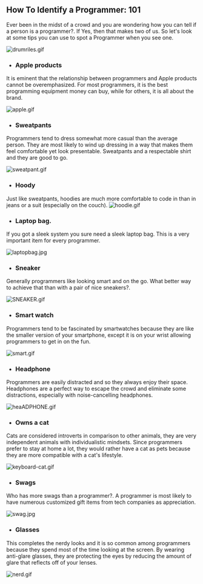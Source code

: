 ## How To Identify a Programmer: 101

Ever been in the midst of a crowd and you are wondering how you can tell if a person is a programmer?. 
If Yes, then that makes two of us. So let's look at some tips you can use to spot a Programmer when you see one.

![drumriles.gif](https://cdn.hashnode.com/res/hashnode/image/upload/v1615327340666/UUGJw0aIK.gif)

- ### Apple products
It is eminent that the relationship between programmers and Apple products cannot be overemphasized. For most programmers, it is the best programming equipment money can buy, while for others, it is all about the brand.

  ![apple.gif](https://cdn.hashnode.com/res/hashnode/image/upload/v1615334150499/T3k32OCVX-.gif)
- ### Sweatpants
Programmers tend to dress somewhat more casual than the average person. They are most likely to wind up dressing in a way that makes them feel comfortable yet look presentable. Sweatpants and a  respectable shirt and they are good to go.

 ![sweatpant.gif](https://cdn.hashnode.com/res/hashnode/image/upload/v1615332241404/9M_OIBpe9.gif)
- ### Hoody
Just like sweatpants, hoodies are much more comfortable to code in than in jeans or a suit (especially on the couch).
![hoodie.gif](https://cdn.hashnode.com/res/hashnode/image/upload/v1615332524141/kCchNTiEZ.gif)
- ### Laptop bag.
If you got a sleek system you sure need a sleek laptop bag. This is a very important item for every programmer.

 ![laptopbag.jpg](https://cdn.hashnode.com/res/hashnode/image/upload/v1615330302828/gJDLHD3TN.jpeg)
- ### Sneaker
Generally programmers like looking smart and on the go. What better way to achieve that than with a pair of nice sneakers?.

![SNEAKER.gif](https://cdn.hashnode.com/res/hashnode/image/upload/v1615329811754/GTfteEcRv.gif)
- ### Smart watch
Programmers tend to be fascinated by smartwatches because they are like the smaller version of your smartphone, except it is on your wrist allowing programmers to get in on the fun. 

 ![smart.gif](https://cdn.hashnode.com/res/hashnode/image/upload/v1615333602007/hcME_FZ61.gif)
- ### Headphone 
Programmers are easily distracted and so they always enjoy their space. Headphones are a perfect way to escape the crowd and eliminate some distractions, especially with noise-cancelling headphones.
 
  ![heaADPHONE.gif](https://cdn.hashnode.com/res/hashnode/image/upload/v1615329729439/SDfwS-hnW.gif)
- ### Owns a cat
Cats are considered introverts in comparison to other animals, they are very independent animals with individualistic mindsets. Since programmers prefer to stay at home a lot, they would rather have a cat as pets because they are more compatible with a cat's lifestyle.

   ![keyboard-cat.gif](https://cdn.hashnode.com/res/hashnode/image/upload/v1615328332780/3WuwrI3vn.gif)

-  ### Swags
Who has more swags than a programmer?. A programmer is most likely to have numerous customized gift items from tech companies as appreciation.

  ![swag.jpg](https://cdn.hashnode.com/res/hashnode/image/upload/v1615334585624/CQ8CqzTZw.jpeg)

- ### Glasses
This completes the nerdy looks and it is so common among programmers because they spend most of the time looking at the screen. By wearing anti-glare glasses, they are protecting the eyes by reducing the amount of glare that reflects off of your lenses.

![nerd.gif](https://cdn.hashnode.com/res/hashnode/image/upload/v1615537994375/oFpVSVoi1.gif)
